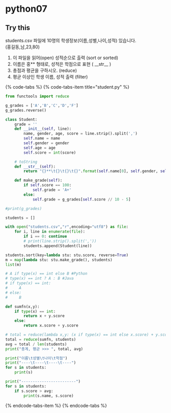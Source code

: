 # python07

## Try this

students.csv 파일에 10명의 학생정보\(이름,성별,나이,성적\) 있습니다.  
\(홍길동,남,23,80\)

1. 이 파일을 읽어\(open\) 성적순으로 출력 \(sort or sorted\)
2. 이름은 홍\*\* 형태로, 성적은 학점으로 표현 \( \_\_str\_\_ \)
3. 총점과 평균을 구하시오. \(reduce\)
4. 평균 이상인 학생 이름, 성적 출력 \(filter\)

{% code-tabs %}
{% code-tabs-item title="student.py" %}
```python
from functools import reduce

g_grades = ['A','B','C','D','F']
g_grades.reverse()

class Student:
    grade = ''
    def __init__(self, line):
        name, gender, age, score = line.strip().split(',')
        self.name = name
        self.gender = gender
        self.age = age
        self.score = int(score)

    # toString
    def __str__(self):
        return "{}**\t{}\t{}\t{}".format(self.name[0], self.gender, self.age, self.grade)

    def make_grade(self):
        if self.score == 100:
            self.grade = 'A+'
        else: 
            self.grade = g_grades[self.score // 10 - 5]

#print(g_grades)

students = []

with open("students.csv","r",encoding="utf8") as file:
    for i, line in enumerate(file):
        if i == 0: continue
        # print(line.strip().split(','))
        students.append(Student(line))

students.sort(key=lambda stu: stu.score, reverse=True)
m = map(lambda stu: stu.make_grade(), students)
list(m)

# A if type(x) == int else B #Python
# type(x) == int ? A : B #Java
# if type(x) == int: 
#     A
# else: 
#     B

def sumfn(x,y):
    if type(x) == int:
        return x + y.score
    else:
        return x.score + y.score

# total = reduce(lambda x,y: (x if type(x) == int else x.score) + y.score, students)
total = reduce(sumfn, students)
avg = total / len(students)
print("총계, 평균 >>> ", total, avg)

print("이름\t성별\t나이\t학점")
print("----\t----\t----\t----")
for s in students:
    print(s)

print("------------------------")
for s in students:
    if s.score > avg:
        print(s.name, s.score)

```
{% endcode-tabs-item %}
{% endcode-tabs %}

